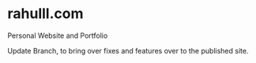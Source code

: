# rahulll.com
Personal Website and Portfolio

Update Branch, to bring over fixes and features over to the published site.